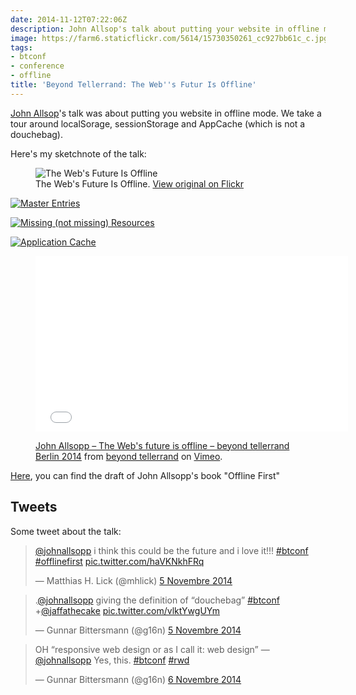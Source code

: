 ```yaml
---
date: 2014-11-12T07:22:06Z
description: John Allsop's talk about putting your website in offline mode
image: https://farm6.staticflickr.com/5614/15730350261_cc927bb61c_c.jpg
tags:
- btconf
- conference
- offline
title: 'Beyond Tellerrand: The Web''s Futur Is Offline'
---
```


[John Allsop](https://twitter.com/johnallsopp)'s talk was about putting you website in offline mode. We take a tour around localSorage, sessionStorage and AppCache (which is not a douchebag).

Here's my sketchnote of the talk:

<figure>
  <img src="https://farm6.staticflickr.com/5616/15585485688_eb83a3c180_c.jpg" alt="The Web&#x27;s Future Is Offline">
  <figcaption>
    The Web's Future Is Offline. <a href="https://www.flickr.com/photos/alienlebarge/15585485688">View original on Flickr</a>
  </figcaption>
</figure>

<a href="https://www.flickr.com/photos/alienlebarge/15151435423" title="Master Entries by Cédric Aellen, on Flickr"><img src="https://farm6.staticflickr.com/5611/15151435423_4e0374d293_c.jpg" alt="Master Entries"></a>

<a href="https://www.flickr.com/photos/alienlebarge/15547269627" title="Missing (not missing) Resources by Cédric Aellen, on Flickr"><img src="https://farm8.staticflickr.com/7503/15547269627_5e7c5c2108_c.jpg" alt="Missing (not missing) Resources"></a>

<a href="https://www.flickr.com/photos/alienlebarge/15113064323" title="Application Cache by Cédric Aellen, on Flickr"><img src="https://farm8.staticflickr.com/7540/15113064323_03838f13cc_c.jpg" alt="Application Cache"></a>

<figure>
  <iframe src="//player.vimeo.com/video/113522359?color=9c191e" width="500" height="281" frameborder="0" webkitallowfullscreen mozallowfullscreen allowfullscreen></iframe>
  <figcaption>
    <p><a href="http://vimeo.com/113522359">John Allsopp – The Web's future is offline – beyond tellerrand Berlin 2014</a> from <a href="http://vimeo.com/beyondtellerrand">beyond tellerrand</a> on <a href="https://vimeo.com">Vimeo</a>.</p>
  </figcaption>
</figure>

[Here](http://www.webdirections.org/offlineworkshop/ibooksDraft.pdf), you can find the draft of John Allsopp's book "Offline First"

## Tweets

Some tweet about the talk:

<blockquote class="twitter-tweet" lang="fr"><p><a href="https://twitter.com/johnallsopp">@johnallsopp</a> i think this could be the future and i love it!!! <a href="https://twitter.com/hashtag/btconf?src=hash">#btconf</a> <a href="https://twitter.com/hashtag/offlinefirst?src=hash">#offlinefirst</a> <a href="http://t.co/haVKNkhFRq">pic.twitter.com/haVKNkhFRq</a></p>&mdash; Matthias H. Lick (@mhlick) <a href="https://twitter.com/mhlick/status/530023989658521600">5 Novembre 2014</a></blockquote> <script async src="//platform.twitter.com/widgets.js" charset="utf-8"></script>

<blockquote class="twitter-tweet" lang="fr"><p>.<a href="https://twitter.com/johnallsopp">@johnallsopp</a> giving the definition of “douchebag” <a href="https://twitter.com/hashtag/btconf?src=hash">#btconf</a> +<a href="https://twitter.com/jaffathecake">@jaffathecake</a> <a href="http://t.co/vlktYwgUYm">pic.twitter.com/vlktYwgUYm</a></p>&mdash; Gunnar Bittersmann (@g16n) <a href="https://twitter.com/g16n/status/530025043271888896">5 Novembre 2014</a></blockquote> <script async src="//platform.twitter.com/widgets.js" charset="utf-8"></script>

<blockquote class="twitter-tweet" lang="fr"><p>OH “responsive web design or as I call it: web design” —<a href="https://twitter.com/johnallsopp">@johnallsopp</a> Yes, this. <a href="https://twitter.com/hashtag/btconf?src=hash">#btconf</a> <a href="https://twitter.com/hashtag/rwd?src=hash">#rwd</a></p>&mdash; Gunnar Bittersmann (@g16n) <a href="https://twitter.com/g16n/status/530307801210683392">6 Novembre 2014</a></blockquote> <script async src="//platform.twitter.com/widgets.js" charset="utf-8"></script>
